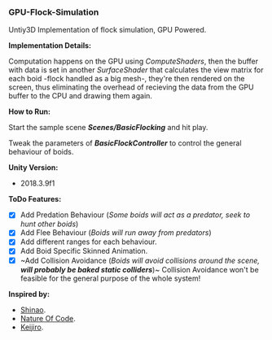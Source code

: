 ### GPU-Flock-Simulation
Untiy3D Implementation of flock simulation, GPU Powered.

**Implementation Details:**

Computation happens on the GPU using _ComputeShaders_, then the buffer with data is set in another _SurfaceShader_ that calculates the view matrix for each boid -flock handled as a big mesh-, they're then rendered on the screen, thus eliminating the overhead of recieving the data from the GPU buffer to the CPU and drawing them again.

**How to Run:**

Start the sample scene ***Scenes/BasicFlocking*** and hit play.

Tweak the parameters of ***BasicFlockController*** to control the general behaviour of boids.

**Unity Version:**

- 2018.3.9f1

**ToDo Features:**

- [x] Add Predation Behaviour (_Some boids will act as a predator, seek to hunt other boids_)
- [x] Add Flee Behaviour (_Boids will run away from predators_)
- [x] Add different ranges for each behaviour.
- [x] Add Boid Specific Skinned Animation.
- [x] ~Add Collision Avoidance (_Boids will avoid collisions around the scene, __will probably be baked static colliders___)~ Collision Avoidance won't be feasible for the general purpose of the whole system!

**Inspired by:**

* [Shinao](https://github.com/Shinao).
* [Nature Of Code](https://natureofcode.com/).
* [Keijiro](https://github.com/keijiro).
